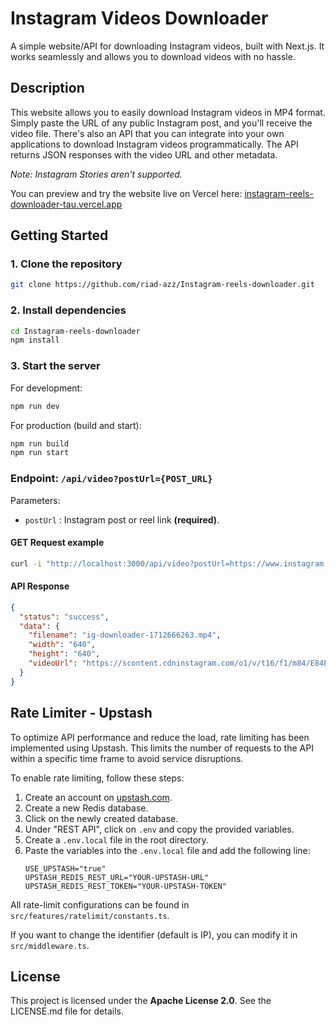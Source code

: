 # Instagram Videos Downloader

A simple website/API for downloading Instagram videos, built with Next.js. It works seamlessly and allows you to download videos with no hassle.


## Description

This website allows you to easily download Instagram videos in MP4 format. Simply paste the URL of any public Instagram post, and you'll receive the video file. There's also an API that you can integrate into your own applications to download Instagram videos programmatically. The API returns JSON responses with the video URL and other metadata.

_Note: Instagram Stories aren't supported._

You can preview and try the website live on Vercel here: [instagram-reels-downloader-tau.vercel.app](https://instagram-reels-downloader-tau.vercel.app/)

## Getting Started

### 1. Clone the repository

```bash
git clone https://github.com/riad-azz/Instagram-reels-downloader.git
```

### 2. Install dependencies

```bash
cd Instagram-reels-downloader
npm install
```

### 3. Start the server

For development:

```bash
npm run dev
```

For production (build and start):

```bash
npm run build
npm run start
```

### Endpoint: `/api/video?postUrl={POST_URL}`

Parameters:

- `postUrl` : Instagram post or reel link **(required)**.

#### GET Request example

```bash
curl -i "http://localhost:3000/api/video?postUrl=https://www.instagram.com/reel/DCUBzY0yiKK/"
```

#### API Response

```json
{
  "status": "success",
  "data": {
    "filename": "ig-downloader-1712666263.mp4",
    "width": "640",
    "height": "640",
    "videoUrl": "https://scontent.cdninstagram.com/o1/v/t16/f1/m84/E84E5DFC48EA8...etc"
  }
}
```

## Rate Limiter - Upstash

To optimize API performance and reduce the load, rate limiting has been implemented using Upstash. This limits the number of requests to the API within a specific time frame to avoid service disruptions.

To enable rate limiting, follow these steps:

1. Create an account on [upstash.com](https://upstash.com/).
2. Create a new Redis database.
3. Click on the newly created database.
4. Under "REST API", click on `.env` and copy the provided variables.
5. Create a `.env.local` file in the root directory.
6. Paste the variables into the `.env.local` file and add the following line:
   ```env
   USE_UPSTASH="true"
   UPSTASH_REDIS_REST_URL="YOUR-UPSTASH-URL"
   UPSTASH_REDIS_REST_TOKEN="YOUR-UPSTASH-TOKEN"
   ```

All rate-limit configurations can be found in `src/features/ratelimit/constants.ts`.

If you want to change the identifier (default is IP), you can modify it in `src/middleware.ts`.

## License

This project is licensed under the **Apache License 2.0**. See the LICENSE.md file for details.

